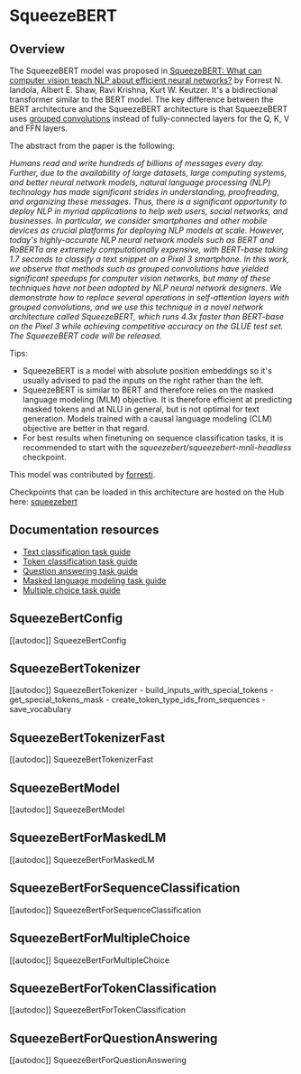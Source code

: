 <!--Copyright 2020 The HuggingFace Team. All rights reserved.

Licensed under the Apache License, Version 2.0 (the "License"); you may not use this file except in compliance with
the License. You may obtain a copy of the License at

http://www.apache.org/licenses/LICENSE-2.0

Unless required by applicable law or agreed to in writing, software distributed under the License is distributed on
an "AS IS" BASIS, WITHOUT WARRANTIES OR CONDITIONS OF ANY KIND, either express or implied. See the License for the
specific language governing permissions and limitations under the License.

⚠️ Note that this file is in Markdown but contain specific syntax for our doc-builder (similar to MDX) that may not be
rendered properly in your Markdown viewer.

-->

# SqueezeBERT

## Overview

The SqueezeBERT model was proposed in [SqueezeBERT: What can computer vision teach NLP about efficient neural networks?](https://arxiv.org/abs/2006.11316) by Forrest N. Iandola, Albert E. Shaw, Ravi Krishna, Kurt W. Keutzer. It's a
bidirectional transformer similar to the BERT model. The key difference between the BERT architecture and the
SqueezeBERT architecture is that SqueezeBERT uses [grouped convolutions](https://blog.yani.io/filter-group-tutorial)
instead of fully-connected layers for the Q, K, V and FFN layers.

The abstract from the paper is the following:

*Humans read and write hundreds of billions of messages every day. Further, due to the availability of large datasets,
large computing systems, and better neural network models, natural language processing (NLP) technology has made
significant strides in understanding, proofreading, and organizing these messages. Thus, there is a significant
opportunity to deploy NLP in myriad applications to help web users, social networks, and businesses. In particular, we
consider smartphones and other mobile devices as crucial platforms for deploying NLP models at scale. However, today's
highly-accurate NLP neural network models such as BERT and RoBERTa are extremely computationally expensive, with
BERT-base taking 1.7 seconds to classify a text snippet on a Pixel 3 smartphone. In this work, we observe that methods
such as grouped convolutions have yielded significant speedups for computer vision networks, but many of these
techniques have not been adopted by NLP neural network designers. We demonstrate how to replace several operations in
self-attention layers with grouped convolutions, and we use this technique in a novel network architecture called
SqueezeBERT, which runs 4.3x faster than BERT-base on the Pixel 3 while achieving competitive accuracy on the GLUE test
set. The SqueezeBERT code will be released.*

Tips:

- SqueezeBERT is a model with absolute position embeddings so it's usually advised to pad the inputs on the right
  rather than the left.
- SqueezeBERT is similar to BERT and therefore relies on the masked language modeling (MLM) objective. It is therefore
  efficient at predicting masked tokens and at NLU in general, but is not optimal for text generation. Models trained
  with a causal language modeling (CLM) objective are better in that regard.
- For best results when finetuning on sequence classification tasks, it is recommended to start with the
  *squeezebert/squeezebert-mnli-headless* checkpoint.

This model was contributed by [forresti](https://huggingface.co/forresti).

Checkpoints that can be loaded in this architecture are hosted on the Hub here: [squeezebert](https://huggingface.co/models?other=squeezebert)

## Documentation resources

- [Text classification task guide](../tasks/sequence_classification)
- [Token classification task guide](../tasks/token_classification)
- [Question answering task guide](../tasks/question_answering)
- [Masked language modeling task guide](../tasks/masked_language_modeling)
- [Multiple choice task guide](../tasks/multiple_choice)

## SqueezeBertConfig

[[autodoc]] SqueezeBertConfig

## SqueezeBertTokenizer

[[autodoc]] SqueezeBertTokenizer
    - build_inputs_with_special_tokens
    - get_special_tokens_mask
    - create_token_type_ids_from_sequences
    - save_vocabulary

## SqueezeBertTokenizerFast

[[autodoc]] SqueezeBertTokenizerFast

## SqueezeBertModel

[[autodoc]] SqueezeBertModel

## SqueezeBertForMaskedLM

[[autodoc]] SqueezeBertForMaskedLM

## SqueezeBertForSequenceClassification

[[autodoc]] SqueezeBertForSequenceClassification

## SqueezeBertForMultipleChoice

[[autodoc]] SqueezeBertForMultipleChoice

## SqueezeBertForTokenClassification

[[autodoc]] SqueezeBertForTokenClassification

## SqueezeBertForQuestionAnswering

[[autodoc]] SqueezeBertForQuestionAnswering
